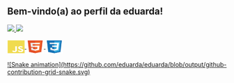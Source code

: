 ## Bem-vindo(a) ao perfil da eduarda! 

 <div>
   <a href="https://github.com/eduarda-albanese">
   <img height="180em" src="https://github-readme-stats.vercel.app/api?username=eduarda-albanese&show_icons=true&theme=synthwave&include_all_commits=true&count_private=true"/>
   <img height="180em" src="https://github-readme-stats.vercel.app/api/top-langs/?username=eduarda&layout=compact&langs_count=6&theme=tokyonight"/>

</div>
<div style="display: inline_block"><br>
  <img align="center" alt="Js" height="30" width="40" src="https://raw.githubusercontent.com/devicons/devicon/master/icons/javascript/javascript-plain.svg">
  <img align="center" alt="HTML" height="30" width="40" src="https://raw.githubusercontent.com/devicons/devicon/master/icons/html5/html5-original.svg">
  <img align="center" alt="CSS" height="30" width="40" src="https://raw.githubusercontent.com/devicons/devicon/master/icons/css3/css3-original.svg">
</div>
 
 <br>
 
<div>  
  ![Snake animation](https://github.com/eduarda/eduarda/blob/output/github-contribution-grid-snake.svg)

</div>
